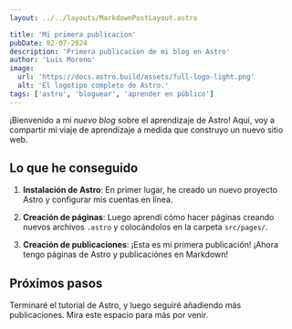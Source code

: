 ```yaml
---
layout: ../../layouts/MarkdownPostLayout.astro

title: 'Mi primera publicacion'
pubDate: 02-07-2024
description: 'Primera publicacion de mi blog en Astro'
author: 'Luis Moreno'
image:
  url: 'https://docs.astro.build/assets/full-logo-light.png'
  alt: 'El logotipo completo de Astro.'
tags: ['astro', 'bloguear', 'aprender en público']
---
```


¡Bienvenido a mi _nuevo blog_ sobre el aprendizaje de Astro! Aquí, voy a compartir mi viaje de aprendizaje a medida que construyo un nuevo sitio web.

## Lo que he conseguido

1. **Instalación de Astro**: En primer lugar, he creado un nuevo proyecto Astro y configurar mis cuentas en línea.

2. **Creación de páginas**: Luego aprendí cómo hacer páginas creando nuevos archivos `.astro` y colocándolos en la carpeta `src/pages/`.

3. **Creación de publicaciones**: ¡Esta es mi primera publicación! ¡Ahora tengo páginas de Astro y publicaciónes en Markdown!

## Próximos pasos

Terminaré el tutorial de Astro, y luego seguiré añadiendo más publicaciones. Mira este espacio para más por venir.
